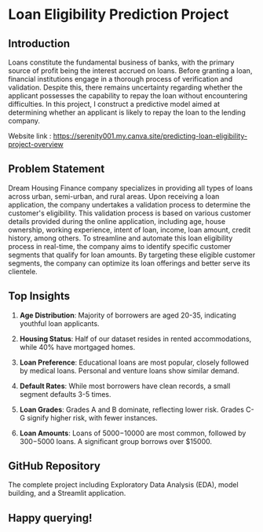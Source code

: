 # Loan Eligibility Prediction Project 

## Introduction

Loans constitute the fundamental business of banks, with the primary source of profit being the interest accrued on loans. Before granting a loan, financial institutions engage in a thorough process of verification and validation. Despite this, there remains uncertainty regarding whether the applicant possesses the capability to repay the loan without encountering difficulties. In this project, I construct a predictive model aimed at determining whether an applicant is likely to repay the loan to the lending company. 

Website link : https://serenity001.my.canva.site/predicting-loan-eligibility-project-overview
## Problem Statement

Dream Housing Finance company specializes in providing all types of loans across urban, semi-urban, and rural areas. Upon receiving a loan application, the company undertakes a validation process to determine the customer's eligibility. This validation process is based on various customer details provided during the online application, including age, house ownership, working experience, intent of loan, income, loan amount, credit history, among others. To streamline and automate this loan eligibility process in real-time, the company aims to identify specific customer segments that qualify for loan amounts. By targeting these eligible customer segments, the company can optimize its loan offerings and better serve its clientele. 

## Top Insights

1. **Age Distribution**: Majority of borrowers are aged 20-35, indicating youthful loan applicants. 
   
2. **Housing Status**: Half of our dataset resides in rented accommodations, while 40% have mortgaged homes. 
   
3. **Loan Preference**: Educational loans are most popular, closely followed by medical loans. Personal and venture loans show similar demand. 
   
4. **Default Rates**: While most borrowers have clean records, a small segment defaults 3-5 times. 
   
5. **Loan Grades**: Grades A and B dominate, reflecting lower risk. Grades C-G signify higher risk, with fewer instances. 
   
6. **Loan Amounts**: Loans of $5000-$10000 are most common, followed by $300-$5000 loans. A significant group borrows over $15000. 

## GitHub Repository

The complete project including Exploratory Data Analysis (EDA), model building, and a Streamlit application.

## Happy querying!
